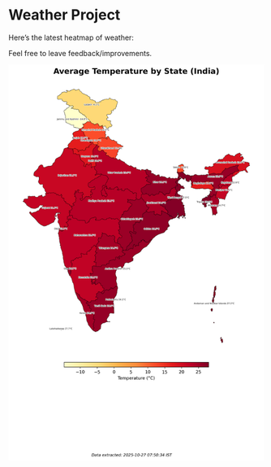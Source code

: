 # Weather Project

Here’s the latest heatmap of weather:

Feel free to leave feedback/improvements.

![India Heatmap](docs/assets/india_heatmap.png?v=FED6F4)
